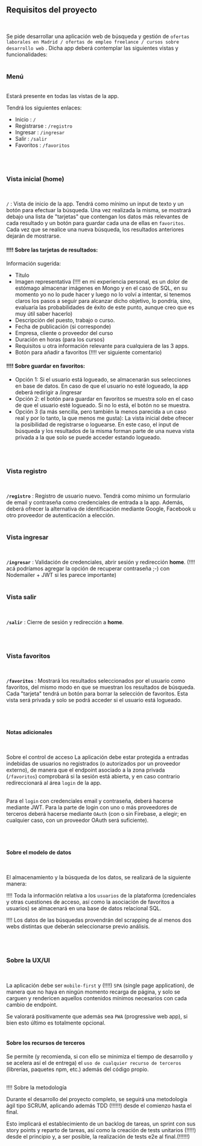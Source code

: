 
## Requisitos del proyecto
<br>

Se pide desarrollar una aplicación web de búsqueda y gestión de `ofertas laborales en Madrid / ofertas de empleo freelance / cursos sobre desarrollo web` .
Dicha app deberá contemplar las siguientes vistas y funcionalidades:
<br>
<br>

### Menú
<br>
Estará presente en todas las vistas de la app.

Tendrá los siguientes enlaces:

- Inicio : `/`
- Registrarse : `/registro`
- Ingresar : `/ingresar`
- Salir : `/salir`
- Favoritos : `/favoritos`

<br>
<br>

### Vista inicial (home)
<br>

`/` : Vista de inicio de la app. Tendrá como mínimo un input de texto y un botón para efectuar la búsqueda. Una vez realizada la misma, se mostrará debajo una lista de "tarjetas" que contengan los datos más relevantes de cada resultado y un botón para guardar cada una de ellas en `favoritos`.  
Cada vez que se realice una nueva búsqueda, los resultados anteriores dejarán de mostrarse. 

#### !!!! Sobre las tarjetas de resultados:
 Información sugerida: 
 - Título
 - Imagen representativa (!!!! en mi experiencia personal, es un dolor de estómago almacenar imágenes en Mongo y en el caso de SQL, en su momento yo no lo pude hacer y luego no lo volví a intentar, si tenemos claros los pasos a seguir para alcanzar dicho objetivo, lo pondría, sino, evaluaría las probabilidades de éxito de este punto, aunque creo que es muy útil saber hacerlo)
 - Descripción del puesto, trabajo o curso.
 - Fecha de publicación (si corresponde)
 - Empresa, cliente o proveedor del curso
 - Duración en horas (para los cursos)
 - Requisitos u otra información relevante para cualquiera de las 3 apps. 
 - Botón para añadir a favoritos (!!!! ver siguiente comentario)

#### !!!! Sobre guardar en favoritos:
- Opción 1: 
Si el usuario está logueado, se almacenarán sus selecciones en base de datos. En caso de que el usuario no esté logueado, la app deberá redirigir a /ingresar
- Opción 2: el botón para guardar en favoritos se muestra solo en el caso de que el usuario esté logueado. Si no lo está, el botón no se muestra. 
- Opción 3 (la más sencilla, pero también la menos parecida a un caso real y por lo tanto, la que menos me gusta): La vista inicial debe ofrecer la posibilidad de registrarse o loguearse. En este caso, el input de búsqueda y los resultados de la misma forman parte de una nueva vista privada a la que solo se puede acceder estando logueado. 
<br>
<br>

### Vista registro
<br>

<strong>`/registro`</strong> : Registro de usuario nuevo. Tendrá como mínimo un formulario de email y contraseña como credenciales de entrada a la app. Además, deberá ofrecer la alternativa de identificación mediante Google, Facebook u otro proveedor de autenticación a elección.
<br>
<br>

### Vista ingresar
<br>

<strong>`/ingresar`</strong> : Validación de credenciales, abrir sesión y redirección **home**.
(!!!! acá podríamos agregar la opción de recuperar contraseña ;-) con Nodemailer + JWT si les parece importante)
<br>
<br>

### Vista salir
<br>

<strong>`/salir`</strong> : Cierre de sesión y redirección a **home**.

<br>
<br>

### Vista favoritos
<br>

<strong>`/favoritos`</strong> : Mostrará los resultados seleccionados por el usuario como favoritos, del mismo modo en que se muestran los resultados de búsqueda. Cada "tarjeta" tendrá un botón para borrar la selección de favoritos. Esta vista será privada y solo se podrá acceder si el usuario está logueado. 

<br>
<br>

#### Notas adicionales
<br>

Sobre el control de acceso
La aplicación debe estar protegida a entradas indebidas de usuarios no registrados (o autorizados por un proveedor externo), de manera que el endpoint asociado a la zona privada (`/favoritos`) comprobará si la sesión está abierta, y en caso contrario redireccionará al área `login` de la app.
<br>
<br>

Para el `login` con credenciales email y contraseña, deberá hacerse mediante JWT. Para la parte de login con uno o más proveedores de terceros deberá hacerse mediante `OAuth` (con o sin Firebase, a elegir; en cualquier caso, con un proveedor OAuth será suficiente).

<br>
<br>

#### Sobre el modelo de datos
<br>

El almacenamiento y la búsqueda de los datos, se realizará de la siguiente manera:

!!!! Toda la información relativa a los `usuarios` de la plataforma (credenciales y otras cuestiones de acceso, así como la asociación de favoritos a usuarios) se almacenará en una base de datos relacional SQL.

!!!! Los datos de las búsquedas provendrán del scrapping de al menos dos webs distintas que deberán seleccionarse previo análisis.

<br>
<br>

### Sobre la UX/UI
<br>

La aplicación debe ser `mobile-first` y (!!!!) `SPA` (single page application), de manera que no haya en ningún momento recarga de página, y solo se carguen y rendericen aquellos contenidos mínimos necesarios con cada cambio de endpoint.

Se valorará positivamente que además sea `PWA` (progressive web app), si bien esto último es totalmente opcional.
<br>
<br>

#### Sobre los recursos de terceros

Se permite (y recomienda, si con ello se minimiza el tiempo de desarrollo y se acelera así el de entrega) el `uso de cualquier recurso de terceros` (librerías, paquetes npm, etc.) además del código propio.
<br>
<br>

!!!! Sobre la metodología

Durante el desarrollo del proyecto completo, se seguirá una metodología ágil tipo SCRUM, aplicando además TDD (!!!!!!) desde el comienzo hasta el final.

Esto implicará el establecimiento de un backlog de tareas, un sprint con sus story points y reparto de tareas, así como la creación de tests unitarios (!!!!!) desde el principio y, a ser posible, la realización de tests e2e al final.(!!!!!!)

